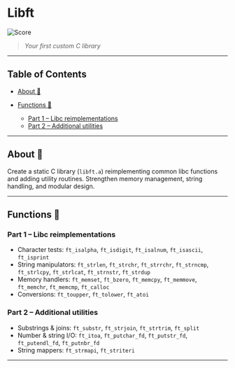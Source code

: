 # Libft

![Score](https://img.shields.io/badge/Score-100%2F100-lightgrey)

> *Your first custom C library*

---

## Table of Contents

* [About 📌](#about)
* [Functions 🔧](#functions)

  * [Part 1 – Libc reimplementations](#part-1--libc-reimplementations)
  * [Part 2 – Additional utilities](#part-2--additional-utilities)

---

## About 📌

Create a static C library (`libft.a`) reimplementing common libc functions and adding utility routines. Strengthen memory management, string handling, and modular design.

---

## Functions 🔧

### Part 1 – Libc reimplementations

* Character tests: `ft_isalpha`, `ft_isdigit`, `ft_isalnum`, `ft_isascii`, `ft_isprint`
* String manipulators: `ft_strlen`, `ft_strchr`, `ft_strrchr`, `ft_strncmp`, `ft_strlcpy`, `ft_strlcat`, `ft_strnstr`, `ft_strdup`
* Memory handlers: `ft_memset`, `ft_bzero`, `ft_memcpy`, `ft_memmove`, `ft_memchr`, `ft_memcmp`, `ft_calloc`
* Conversions: `ft_toupper`, `ft_tolower`, `ft_atoi`

### Part 2 – Additional utilities

* Substrings & joins: `ft_substr`, `ft_strjoin`, `ft_strtrim`, `ft_split`
* Number & string I/O: `ft_itoa`, `ft_putchar_fd`, `ft_putstr_fd`, `ft_putendl_fd`, `ft_putnbr_fd`
* String mappers: `ft_strmapi`, `ft_striteri`

---

